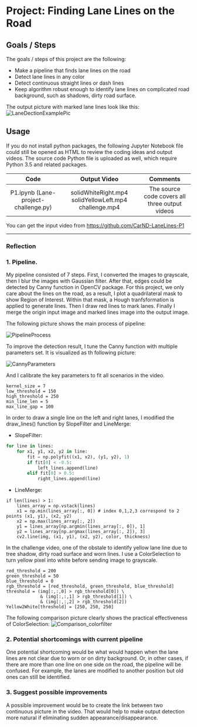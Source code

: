 # **Project: Finding Lane Lines on the Road** 

## **Goals / Steps**

The goals / steps of this project are the following:
* Make a pipeline that finds lane lines on the road
* Detect lane lines in any color
* Detect continuous straight lines or dash lines
* Keep algorithm robust enough to identify lane lines on complicated road background, such as shadows, dirty road surface.

The output picture with marked lane lines look like this:
![LaneDectionExamplePic](https://github.com/uranus4ever/Lane-Detection/blob/master/LaneDectionExamplePic.png)  


## Usage
If you do not install python packages, the following Jupyter Notebook file could still be opened as HTML to review the coding ideas and output videos. 
The source code Python file is uploaded as well, which require Python 3.5 and related packages.

| Code | Output Video | Comments |
| :---:        |     :---:      |         :---: |
| P1.ipynb (Lane-project-challenge.py)   | solidWhiteRight.mp4 solidYellowLeft.mp4 challenge.mp4     | The source code covers all three output videos   |

You can get the input video from <https://github.com/CarND-LaneLines-P1>

---

### Reflection

### 1. Pipeline. 

My pipeline consisted of 7 steps. First, I converted the images to grayscale, then I blur the images with Gaussian filter. After that, edges could be detected by Canny function in OpenCV package. For this project, we only care about the lines on the road, as a result, I plot a quadrilateral mask to show Region of Interest. Within that mask, a Hough tranfsformation is applied to generate lines. Then I draw red lines to mark lanes. Finally I merge the origin input image and marked lines image into the output image.

The following picture shows the main process of pipeline: 

![PipelineProcess](https://github.com/uranus4ever/Lane-Detection/blob/master/PipelineProcess.jpg)

To improve the detection result, I tune the Canny function with multiple parameters set. It is visualized as th following picture:

![CannyParameters](https://github.com/uranus4ever/Lane-Detection/blob/master/CannyParameters.png)

And I calibrate the key parameters to fit all scenarios in the video.

```
kernel_size = 7
low_threshold = 150
high_threshold = 250
min_line_len = 5
max_line_gap = 100
```

In order to draw a single line on the left and right lanes, I modified the draw_lines() function by SlopeFilter and LineMerge:
* SlopeFilter:
```python
for line in lines:
    for x1, y1, x2, y2 in line:
        fit = np.polyfit((x1, x2), (y1, y2), 1)
        if fit[0] < -0.5:
            left_lines.append(line)
        elif fit[0] > 0.5:
            right_lines.append(line)
```

* LineMerge:
```
if len(lines) > 1:
    lines_array = np.vstack(lines)
    x1 = np.min(lines_array[:, 0]) # index 0,1,2,3 correspond to 2 points (x1, y1), (x2, y2)
    x2 = np.max(lines_array[:, 2])
    y1 = lines_array[np.argmin(lines_array[:, 0]), 1]
    y2 = lines_array[np.argmax(lines_array[:, 2]), 3]
    cv2.line(img, (x1, y1), (x2, y2), color, thickness)
```
        
In the challenge video, one of the obstale to identify yellow lane line due to tree shadow, dirty road surface and worn lines. I use a ColorSelection to turn yellow pixel into white before sending image to grayscale.

```
red_threshold = 200
green_threshold = 50
blue_threshold = 0
rgb_threshold = [red_threshold, green_threshold, blue_threshold]
threshold = (img[:,:,0] > rgb_threshold[0]) \
             & (img[:,:,1] > rgb_threshold[1]) \
             & (img[:,:,2] > rgb_threshold[2])
Yellow2White[threshold] = [250, 250, 250]
```

The following comparison picture clearly shows the practical effectiveness of ColorSelection:
![Comparison_colorfilter](https://github.com/uranus4ever/Lane-Detection/blob/master/Comparison_colorfilter.png)

### 2. Potential shortcomings with current pipeline

One potential shortcoming would be what would happen when the lane lines are not clear due to worn or on dirty background. Or, in other cases, if there are more than one line on one side on the road, the pipeline will be confused. For example, the lanes are modified to another position but old ones can still be identified. 

### 3. Suggest possible improvements

A possible improvement would be to create the link between two continuous picture in the video. That would help to make output detection more natural if eliminating sudden appearance/disappearance.

